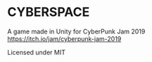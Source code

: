 # CYBERSPACE

A game made in Unity for CyberPunk Jam 2019 https://itch.io/jam/cyberpunk-jam-2019

Licensed under MIT
